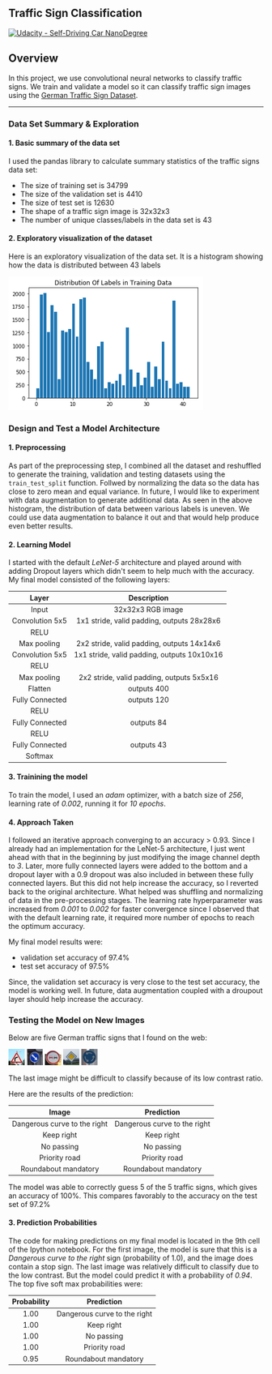 ## Traffic Sign Classification
[![Udacity - Self-Driving Car NanoDegree](https://s3.amazonaws.com/udacity-sdc/github/shield-carnd.svg)](http://www.udacity.com/drive)

Overview
---
In this project, we use convolutional neural networks to classify traffic signs. We train and validate a model so it can classify traffic sign images using the [German Traffic Sign Dataset](http://benchmark.ini.rub.de/?section=gtsrb&subsection=dataset).

[//]: # (Image References)

[image0]: ./dataset_histogram.png "Dataset Histogram"
[image1]: ./images_from_web/dangerous_curve_right.png "Dangerous Curve to the Right"
[image2]: ./images_from_web/keep_right.png "Keep Right"
[image3]: ./images_from_web/no_passing.png "No Passing"
[image4]: ./images_from_web/priority_road.png "Priority Road"
[image5]: ./images_from_web/roundabout.png "Roundabout"

---
### Data Set Summary & Exploration

#### 1. Basic summary of the data set

I used the pandas library to calculate summary statistics of the traffic signs data set:

* The size of training set is 34799
* The size of the validation set is 4410
* The size of test set is 12630
* The shape of a traffic sign image is 32x32x3
* The number of unique classes/labels in the data set is 43

#### 2. Exploratory visualization of the dataset

Here is an exploratory visualization of the data set. It is a histogram showing how the data is distributed between 43 labels

![Dataset Histogram][image0]

### Design and Test a Model Architecture

#### 1. Preprocessing

As part of the preprocessing step, I combined all the dataset and reshuffled to generate the training, validation and testing datasets using the `train_test_split` function. Follwed by normalizing the data so the data has close to zero mean and equal variance. In future, I would like to experiment with data augmentation to generate additional data. As seen in the above histogram, the distribution of data between various labels is uneven. We could use data augmentation to balance it out and that would help produce even better results.

#### 2. Learning Model

I started with the default _LeNet-5_ architecture and played around with adding Dropout layers which didn't seem to help much with the accuracy. My final model consisted of the following layers:

| Layer         		|     Description	        					          | 
|:-----------------:|:-------------------------------------------:| 
| Input         		| 32x32x3 RGB image   						            | 
| Convolution 5x5  	| 1x1 stride, valid padding, outputs 28x28x6 	|
| RELU					    |												                      |
| Max pooling	      | 2x2 stride, valid padding, outputs 14x14x6  |
| Convolution 5x5   | 1x1 stride, valid padding, outputs 10x10x16 |
| RELU					    |												                      |
| Max pooling	      | 2x2 stride, valid padding, outputs 5x5x16		|
| Flatten		        | outputs 400        			        						|
| Fully Connected		| outputs 120              									  |
| RELU					    |						        						              |
| Fully Connected		| outputs 84        									        |
| RELU					    |												                      |
| Fully Connected		| outputs 43        									        |
| Softmax				    |       									                    |

#### 3. Trainining the model

To train the model, I used an _adam_ optimizer, with a batch size of _256_, learning rate of _0.002_, running it for _10 epochs_.

#### 4. Approach Taken

I followed an iterative approach converging to an accuracy > 0.93. Since I already had an implementation for the LeNet-5 architecture, I just went ahead with that in the beginning by just modifying the image channel depth to _3_. Later, more fully connected layers were added to the bottom and a dropout layer with a 0.9 dropout was also included in between these fully connected layers. But this did not help increase the accuracy, so I reverted back to the original architecture. What helped was shuffling and normalizing of data in the pre-processing stages. The learning rate hyperparameter was increased from _0.001_ to _0.002_ for faster convergence since I observed that with the default learning rate, it required more number of epochs to reach the optimum accuracy.

My final model results were:
* validation set accuracy of 97.4%
* test set accuracy of 97.5%

Since, the validation set accuracy is very close to the test set accuracy, the model is working well. In future, data augmentation coupled with a droupout layer should help increase the accuracy.

### Testing the Model on New Images

Below are five German traffic signs that I found on the web:

![Dangerous Curve to the Right][image1] ![Keep Right][image2] ![No Passing][image3] 
![Priority Road][image4] ![Roundabout][image5]

The last image might be difficult to classify because of its low contrast ratio.

Here are the results of the prediction:

| Image			                    |     Prediction	        					| 
|:-----------------------------:|:---------------------------------:| 
| Dangerous curve to the right  | Dangerous curve to the right      |
| Keep right     			          | Keep right 								      	|
| No passing					          | No passing											  |
| Priority road	      		      | Priority road					 				    |
| Roundabout mandatory			    | Roundabout mandatory      				|


The model was able to correctly guess 5 of the 5 traffic signs, which gives an accuracy of 100%. This compares favorably to the accuracy on the test set of 97.2%

#### 3. Prediction Probabilities

The code for making predictions on my final model is located in the 9th cell of the Ipython notebook. For the first image, the model is sure that this is a _Dangerous curve to the right_ sign (probability of 1.0), and the image does contain a stop sign. The last image was relatively difficult to classify due to the low contrast. But the model could predict it with a probability of _0.94_. The top five soft max probabilities were:

| Probability  |     Prediction	        					| 
|:------------:|:--------------------------------:| 
| 1.00         | Dangerous curve to the right 		| 
| 1.00    		 | Keep right									      |
| 1.00				 | No passing									      |
| 1.00      	 | Priority road			 				      |
| 0.95				 | Roundabout mandatory							|
